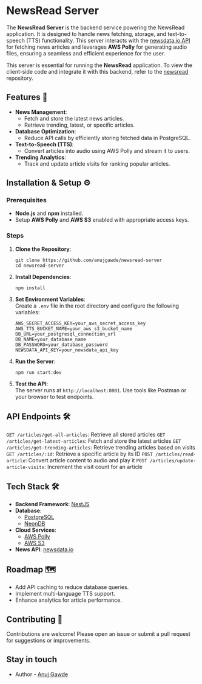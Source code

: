 # NewsRead Server

The **NewsRead Server** is the backend service powering the NewsRead application. It is designed to handle news fetching, storage, and text-to-speech (TTS) functionality. This server interacts with the [newsdata.io API](https://newsdata.io/) for fetching news articles and leverages **AWS Polly** for generating audio files, ensuring a seamless and efficient experience for the user.

This server is essential for running the **NewsRead** application. To view the client-side code and integrate it with this backend, refer to the [newsread](https://github.com/anujgawde/newsread) repository.

## Features 🚀

-   **News Management**:
    -   Fetch and store the latest news articles.
    -   Retrieve trending, latest, or specific articles.
-   **Database Optimization**:
    -   Reduce API calls by efficiently storing fetched data in PostgreSQL.
-   **Text-to-Speech (TTS)**:
    -   Convert articles into audio using AWS Polly and stream it to users.
-   **Trending Analytics**:
    -   Track and update article visits for ranking popular articles.

## Installation & Setup ⚙️

### Prerequisites

-   **Node.js** and **npm** installed.
-   Setup **AWS Polly** and **AWS S3** enabled with appropriate access keys.

### Steps

1.  **Clone the Repository**:
    
    ```
    git clone https://github.com/anujgawde/newsread-server  
    cd newsread-server 
2.  **Install Dependencies**:
    
    ```
    npm install 
3.  **Set Environment Variables**:  
    Create a `.env` file in the root directory and configure the following variables:

    
    ```AWS_ACCESS_KEY_ID=your_aws_access_key_id  
    AWS_SECRET_ACCESS_KEY=your_aws_secret_access_key  
    AWS_TTS_BUCKET_NAME=your_aws_s3_bucket_name  
    DB_URL=your_postgresql_connection_url  
    DB_NAME=your_database_name  
    DB_PASSWORD=your_database_password  
    NEWSDATA_API_KEY=your_newsdata_api_key 
4.  **Run the Server**:
    
    ```
    npm run start:dev 
5.  **Test the API**:  
    The server runs at `http://localhost:8001`. Use tools like Postman or your browser to test endpoints.

## API Endpoints 🛠️
`GET /articles/get-all-articles`: Retrieve all stored articles
`GET /articles/get-latest-articles`: Fetch and store the latest articles
`GET /articles/get-trending-articles`: Retrieve trending articles based on visits
`GET /articles/:id`: Retrieve a specific article by its ID
`POST /articles/read-article`: Convert article content to audio and play it
`POST /articles/update-article-visits`: Increment the visit count for an article

## Tech Stack 🛠️

-   **Backend Framework**: [NestJS](https://nestjs.com/)
-   **Database**:
    -   [PostgreSQL](https://www.postgresql.org/)
    -   [NeonDB](https://neon.tech/)
-   **Cloud Services**:
    -   [AWS Polly](https://aws.amazon.com/polly/)
    -   [AWS S3](https://aws.amazon.com/s3/)
-   **News API**: [newsdata.io](https://newsdata.io/)

## Roadmap 🗺️

-   Add API caching to reduce database queries.
-   Implement multi-language TTS support.
-   Enhance analytics for article performance.


## Contributing 🤝

Contributions are welcome! Please open an issue or submit a pull request for suggestions or improvements.

## Stay in touch

- Author - [Anuj Gawde](https://x.com/axgdevv)
